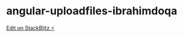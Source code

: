 # angular-uploadfiles-ibrahimdoqa

[Edit on StackBlitz ⚡️](https://stackblitz.com/edit/angular-uploadfiles-ibrahimdoqa)